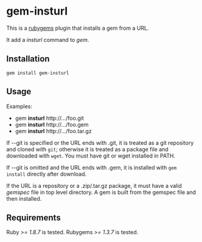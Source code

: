 gem-insturl
===========

This is a [rubygems](http://rubygems.org/) plugin that installs a gem from a URL.

It add a *insturl* command to *gem*.

Installation
-------------

`gem install gem-insturl`

Usage
------

Examples:

* gem **insturl** http://.../foo.git
* gem **insturl** http://.../foo.gem
* gem **insturl** http://.../foo.tar.gz

If --git is specified or the URL ends with .git, it is treated as a git repository and cloned with `git`;
otherwise it is treated as a package file and downloaded with `wget`. You must have git or wget installed in PATH.

If --git is omitted and the URL ends with .gem, it is installed with `gem install` directly after download.

If the URL is a repository or a .zip/.tar.gz package, it must have a valid *gemspec* file in top level directory.
A gem is built from the gemspec file and then installed.

Requirements
-------------

Ruby *>= 1.8.7* is tested. Rubygems *>= 1.3.7* is tested.
